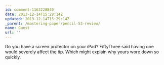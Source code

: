 ```yaml
---
id: comment-1163220840
date: 2013-12-14T15:29:14Z
updated: 2013-12-14T15:29:14Z
_parent: /mastering-paper/pencil-53-review/
name: Guest
url: ''
---
```


Do you have a screen protector on your iPad? FiftyThree said having one would
severely affect the tip. Which might explain why yours wore down so quickly.

